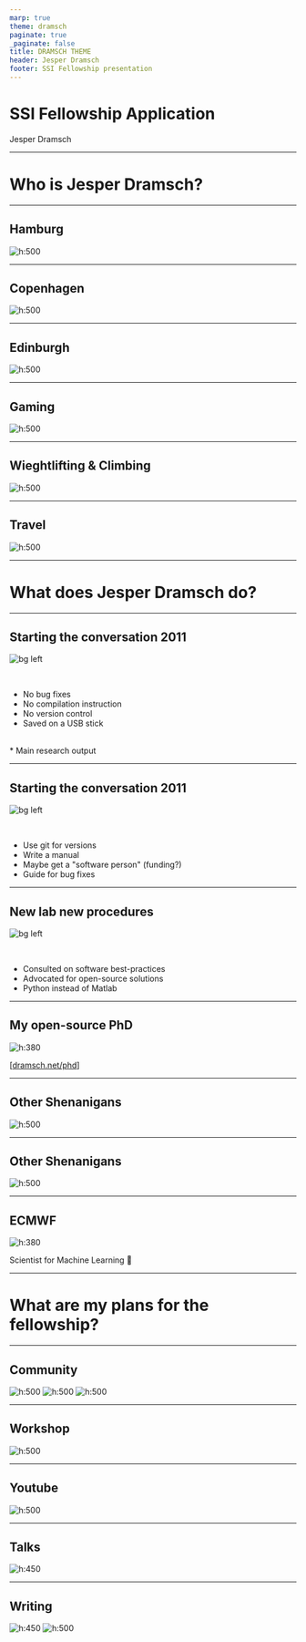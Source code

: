 ```yaml
---
marp: true
theme: dramsch
paginate: true
_paginate: false
title: DRAMSCH THEME
header: Jesper Dramsch
footer: SSI Fellowship presentation
---
```


<!-- _class: invert lead -->

# SSI Fellowship Application <!--fit-->

Jesper Dramsch

---

<!-- _class: invert lead -->

# Who is Jesper Dramsch? <!--fit-->

---

## Hamburg

![h:500](history-of-hamburg-about-hamburg.jpg)

---

## Copenhagen

![h:500](copenhagen.jpg)

---

## Edinburgh

![h:500](edinburgh.jpg)

---

## Gaming

![h:500](steam.jpg)

---

## Wieghtlifting & Climbing

![h:500](barbell.jpg)

---

## Travel

![h:500](plane.jpg)

---

<!-- _class: invert lead -->

# What does Jesper Dramsch do?

---

## Starting the conversation 2011 <!--fit-->

![bg left](usb.jpg)

<br>

* No bug fixes
* No compilation instruction
* No version control
* Saved on a USB stick
<br>
* Main research output

---

## Starting the conversation 2011 <!--fit-->

![bg left](digital.jpg)

<br>

* Use git for versions
* Write a manual
* Maybe get a "software person" (funding?)
* Guide for bug fixes

<!--My work-->


---

## New lab new procedures <!--fit-->

![bg left](notebook.jpg)

<br>


* Consulted on software best-practices
* Advocated for open-source solutions
* Python instead of Matlab


---

## My open-source PhD

![h:380](cover.png)

[[dramsch.net/phd](https://dramsch.net/phd)]

<!-- All papers with open sourced code -->
<!-- Created a Python library -->

---

## Other Shenanigans

![h:500](awesome-list.jpg)


---

## Other Shenanigans

![h:500](me-speaking.jpg)

<!--organized a mentored sprint-->

---

## ECMWF

![h:380](ecmwf.png)

Scientist for Machine Learning 🎉

---

<!-- _class: invert lead -->

# What are my plans for the fellowship?

---

## Community

![h:500](fellows-0.JPG) ![h:500](fellows-1.JPG) ![h:500](fellows-2.JPG)

---

## Workshop

![h:500](machine-learning.jpg) 

<!--Organise a workshop around making ML sustainable for researchers-->

---

## Youtube

![h:500](youtube.jpg) 

---

## Talks

![h:450](me-speaking.jpg)

---

## Writing

![h:450](day-3-how-i-fixed-my-model.png) ![h:500](day-15-top-research-facilities-have-a-software-person-heres-why-you-need-one-to-stop-wasting-grant-money-and-accelerate-research-exponentially.png)

